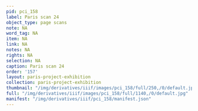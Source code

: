 ```yaml
---
pid: pci_158
label: Paris scan 24
object_type: page scans
note: NA
word_tag: NA
item: NA
link: NA
notes: NA
rights: NA
selection: NA
caption: Paris scan 24
order: '157'
layout: paris-project-exhibition
collection: paris-project-exhibition
thumbnail: "/img/derivatives/iiif/images/pci_158/full/250,/0/default.jpg"
full: "/img/derivatives/iiif/images/pci_158/full/1140,/0/default.jpg"
manifest: "/img/derivatives/iiif/pci_158/manifest.json"
---
```

